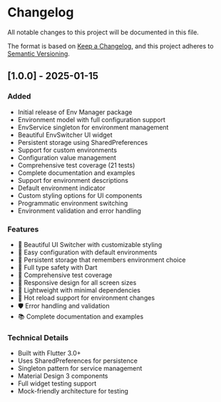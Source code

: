# Changelog

All notable changes to this project will be documented in this file.

The format is based on [Keep a Changelog](https://keepachangelog.com/en/1.0.0/),
and this project adheres to [Semantic Versioning](https://semver.org/spec/v2.0.0.html).

## [1.0.0] - 2025-01-15

### Added
- Initial release of Env Manager package
- Environment model with full configuration support
- EnvService singleton for environment management
- Beautiful EnvSwitcher UI widget
- Persistent storage using SharedPreferences
- Support for custom environments
- Configuration value management
- Comprehensive test coverage (21 tests)
- Complete documentation and examples
- Support for environment descriptions
- Default environment indicator
- Custom styling options for UI components
- Programmatic environment switching
- Environment validation and error handling

### Features
- 🎨 Beautiful UI Switcher with customizable styling
- 🔧 Easy configuration with default environments
- 💾 Persistent storage that remembers environment choice
- 🎯 Full type safety with Dart
- 🧪 Comprehensive test coverage
- 📱 Responsive design for all screen sizes
- 🚀 Lightweight with minimal dependencies
- 🔄 Hot reload support for environment changes
- 🛡️ Error handling and validation
- 📚 Complete documentation and examples

### Technical Details
- Built with Flutter 3.0+
- Uses SharedPreferences for persistence
- Singleton pattern for service management
- Material Design 3 components
- Full widget testing support
- Mock-friendly architecture for testing